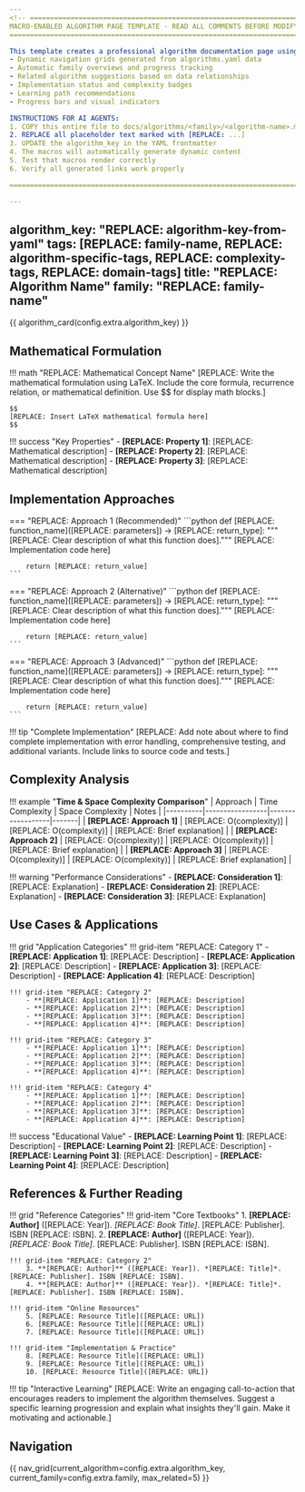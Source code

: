 ```yaml
---
<!-- =============================================================================
MACRO-ENABLED ALGORITHM PAGE TEMPLATE - READ ALL COMMENTS BEFORE MODIFYING!
============================================================================= 

This template creates a professional algorithm documentation page using MkDocs Macros for:
- Dynamic navigation grids generated from algorithms.yaml data
- Automatic family overviews and progress tracking
- Related algorithm suggestions based on data relationships
- Implementation status and complexity badges
- Learning path recommendations
- Progress bars and visual indicators

INSTRUCTIONS FOR AI AGENTS:
1. COPY this entire file to docs/algorithms/<family>/<algorithm-name>.md
2. REPLACE all placeholder text marked with [REPLACE: ...]
3. UPDATE the algorithm_key in the YAML frontmatter
4. The macros will automatically generate dynamic content
5. Test that macros render correctly
6. Verify all generated links work properly

============================================================================= -->

---
```

<!-- YAML FRONTMATTER - REQUIRED FOR ALL ALGORITHM PAGES
============================================================================= 

ALGORITHM_KEY: Must match the key in algorithms.yaml exactly
- This is used by macros to generate dynamic content
- Example: "fibonacci", "coin-change", "q-learning"

TAGS: Use relevant tags for searchability and categorization
- First tag should always be the algorithm family
- Add algorithm-specific tags and complexity tags
- Include domain tags for categorization

TITLE: Use the exact algorithm name as it appears in literature
- Be specific and descriptive
- Include version if applicable

FAMILY: Must match the directory structure exactly
- Use lowercase with hyphens
- This links to the family overview page

============================================================================= -->

algorithm_key: "REPLACE: algorithm-key-from-yaml"
tags: [REPLACE: family-name, REPLACE: algorithm-specific-tags, REPLACE: complexity-tags, REPLACE: domain-tags]
title: "REPLACE: Algorithm Name"
family: "REPLACE: family-name"
---

<!-- =============================================================================
DYNAMIC ALGORITHM CARD - GENERATED BY MACROS
============================================================================= 

This section automatically generates a comprehensive algorithm information card
including family links, status, complexity, and overview from algorithms.yaml data.
The macro system handles all the formatting and linking automatically.

============================================================================= -->

{{ algorithm_card(config.extra.algorithm_key) }}

<!-- =============================================================================
MATHEMATICAL FORMULATION SECTION - REQUIRED FOR ALL ALGORITHM PAGES
============================================================================= 

This section provides the mathematical foundation
- Use LaTeX math notation with $$ for display math
- Include the core recurrence relation or formula
- Add key mathematical properties and theorems
- Use the math admonition for consistent styling
- Ensure all math renders correctly in the browser

============================================================================= -->

## Mathematical Formulation

!!! math "REPLACE: Mathematical Concept Name"
    [REPLACE: Write the mathematical formulation using LaTeX. Include the core formula, 
    recurrence relation, or mathematical definition. Use $$ for display math blocks.]

    $$
    [REPLACE: Insert LaTeX mathematical formula here]
    $$

!!! success "Key Properties"
    - **[REPLACE: Property 1]**: [REPLACE: Mathematical description]
    - **[REPLACE: Property 2]**: [REPLACE: Mathematical description]
    - **[REPLACE: Property 3]**: [REPLACE: Mathematical description]

<!-- =============================================================================
IMPLEMENTATION APPROACHES SECTION - REQUIRED FOR ALL ALGORITHM PAGES
============================================================================= 

This section shows different ways to implement the algorithm
- Use Material theme tabs for multiple approaches
- Label tabs clearly: "Iterative (Recommended)", "Recursive", "Optimized"
- Include complete, runnable Python code
- Add comprehensive docstrings and type hints
- Show progression from simple to advanced implementations
- Use the tip admonition for the complete implementation note

============================================================================= -->

## Implementation Approaches

=== "REPLACE: Approach 1 (Recommended)"
    ```python
    def [REPLACE: function_name]([REPLACE: parameters]) -> [REPLACE: return_type]:
        """[REPLACE: Clear description of what this function does]."""
        [REPLACE: Implementation code here]
        
        return [REPLACE: return_value]
    ```

=== "REPLACE: Approach 2 (Alternative)"
    ```python
    def [REPLACE: function_name]([REPLACE: parameters]) -> [REPLACE: return_type]:
        """[REPLACE: Clear description of what this function does]."""
        [REPLACE: Implementation code here]
        
        return [REPLACE: return_value]
    ```

=== "REPLACE: Approach 3 (Advanced)"
    ```python
    def [REPLACE: function_name]([REPLACE: parameters]) -> [REPLACE: return_type]:
        """[REPLACE: Clear description of what this function does]."""
        [REPLACE: Implementation code here]
        
        return [REPLACE: return_value]
    ```

!!! tip "Complete Implementation"
    [REPLACE: Add note about where to find complete implementation with error handling, 
    comprehensive testing, and additional variants. Include links to source code and tests.]

<!-- =============================================================================
COMPLEXITY ANALYSIS SECTION - REQUIRED FOR ALL ALGORITHM PAGES
============================================================================= 

This section analyzes time and space complexity
- Use a comparison table for different approaches
- Include both time and space complexity
- Add performance considerations and warnings
- Use the example admonition for the table
- Use the warning admonition for performance notes

============================================================================= -->

## Complexity Analysis

!!! example "**Time & Space Complexity Comparison**"
    | Approach | Time Complexity | Space Complexity | Notes |
    |----------|-----------------|------------------|-------|
    | **[REPLACE: Approach 1]** | [REPLACE: O(complexity)] | [REPLACE: O(complexity)] | [REPLACE: Brief explanation] |
    | **[REPLACE: Approach 2]** | [REPLACE: O(complexity)] | [REPLACE: O(complexity)] | [REPLACE: Brief explanation] |
    | **[REPLACE: Approach 3]** | [REPLACE: O(complexity)] | [REPLACE: O(complexity)] | [REPLACE: Brief explanation] |

!!! warning "Performance Considerations"
    - **[REPLACE: Consideration 1]**: [REPLACE: Explanation]
    - **[REPLACE: Consideration 2]**: [REPLACE: Explanation]
    - **[REPLACE: Consideration 3]**: [REPLACE: Explanation]

<!-- =============================================================================
USE CASES & APPLICATIONS SECTION - REQUIRED FOR ALL ALGORITHM PAGES
============================================================================= 

This section categorizes real-world applications
- Use a 2x2 grid layout for 4 main categories
- Choose relevant domains for the specific algorithm
- Include 3-4 bullet points per category
- Use descriptive, specific examples
- End with educational value for learning

============================================================================= -->

## Use Cases & Applications

!!! grid "Application Categories"
    !!! grid-item "REPLACE: Category 1"
        - **[REPLACE: Application 1]**: [REPLACE: Description]
        - **[REPLACE: Application 2]**: [REPLACE: Description]
        - **[REPLACE: Application 3]**: [REPLACE: Description]
        - **[REPLACE: Application 4]**: [REPLACE: Description]

    !!! grid-item "REPLACE: Category 2"
        - **[REPLACE: Application 1]**: [REPLACE: Description]
        - **[REPLACE: Application 2]**: [REPLACE: Description]
        - **[REPLACE: Application 3]**: [REPLACE: Description]
        - **[REPLACE: Application 4]**: [REPLACE: Description]

    !!! grid-item "REPLACE: Category 3"
        - **[REPLACE: Application 1]**: [REPLACE: Description]
        - **[REPLACE: Application 2]**: [REPLACE: Description]
        - **[REPLACE: Application 3]**: [REPLACE: Description]
        - **[REPLACE: Application 4]**: [REPLACE: Description]

    !!! grid-item "REPLACE: Category 4"
        - **[REPLACE: Application 1]**: [REPLACE: Description]
        - **[REPLACE: Application 2]**: [REPLACE: Description]
        - **[REPLACE: Application 3]**: [REPLACE: Description]
        - **[REPLACE: Application 4]**: [REPLACE: Description]

!!! success "Educational Value"
    - **[REPLACE: Learning Point 1]**: [REPLACE: Description]
    - **[REPLACE: Learning Point 2]**: [REPLACE: Description]
    - **[REPLACE: Learning Point 3]**: [REPLACE: Description]
    - **[REPLACE: Learning Point 4]**: [REPLACE: Description]

<!-- =============================================================================
REFERENCES & FURTHER READING SECTION - REQUIRED FOR ALL ALGORITHM PAGES
============================================================================= 

This section provides comprehensive references
- Use a 2x2 grid layout for 4 reference categories
- Include academic papers, textbooks, online resources
- Add historical context if relevant
- Include implementation and practice resources
- Number references sequentially (1-10)
- Use proper citation format with ISBNs when available

============================================================================= -->

## References & Further Reading

!!! grid "Reference Categories"
    !!! grid-item "Core Textbooks"
        1. **[REPLACE: Author]** ([REPLACE: Year]). *[REPLACE: Book Title]*. [REPLACE: Publisher]. ISBN [REPLACE: ISBN].
        2. **[REPLACE: Author]** ([REPLACE: Year]). *[REPLACE: Book Title]*. [REPLACE: Publisher]. ISBN [REPLACE: ISBN].

    !!! grid-item "REPLACE: Category 2"
        3. **[REPLACE: Author]** ([REPLACE: Year]). *[REPLACE: Title]*. [REPLACE: Publisher]. ISBN [REPLACE: ISBN].
        4. **[REPLACE: Author]** ([REPLACE: Year]). *[REPLACE: Title]*. [REPLACE: Publisher]. ISBN [REPLACE: ISBN].

    !!! grid-item "Online Resources"
        5. [REPLACE: Resource Title]([REPLACE: URL])
        6. [REPLACE: Resource Title]([REPLACE: URL])
        7. [REPLACE: Resource Title]([REPLACE: URL])

    !!! grid-item "Implementation & Practice"
        8. [REPLACE: Resource Title]([REPLACE: URL])
        9. [REPLACE: Resource Title]([REPLACE: URL])
        10. [REPLACE: Resource Title]([REPLACE: URL])

<!-- =============================================================================
INTERACTIVE LEARNING SECTION - REQUIRED FOR ALL ALGORITHM PAGES
============================================================================= 

This section encourages hands-on learning
- Provide a clear learning progression
- Suggest specific implementation steps
- Explain what insights will be gained
- Use the tip admonition for consistent styling
- Make it actionable and motivating

============================================================================= -->

!!! tip "Interactive Learning"
    [REPLACE: Write an engaging call-to-action that encourages readers to implement the algorithm 
    themselves. Suggest a specific learning progression and explain what insights they'll gain. 
    Make it motivating and actionable.]

<!-- =============================================================================
DYNAMIC NAVIGATION GRID - GENERATED BY MACROS
============================================================================= 

This section automatically generates a comprehensive navigation grid with:
- Family overview and progress tracking
- Related algorithms in the same family
- Links to other algorithm families
- Documentation and reference links

The macro system automatically:
- Detects the current algorithm and family
- Generates appropriate related content
- Shows implementation progress
- Creates consistent navigation across all pages

============================================================================= -->

## Navigation

{{ nav_grid(current_algorithm=config.extra.algorithm_key, current_family=config.extra.family, max_related=5) }}

<!-- =============================================================================
TEMPLATE USAGE INSTRUCTIONS FOR AI AGENTS
============================================================================= 

TO CREATE A NEW ALGORITHM PAGE:

1. COPY this template to: docs/algorithms/<family>/<algorithm-name>.md
2. REPLACE all [REPLACE: ...] placeholders with actual content
3. SET algorithm_key in YAML frontmatter to match algorithms.yaml exactly
4. The macros will automatically generate dynamic content
5. Test that macros render correctly
6. Verify all generated links work properly

CRITICAL REQUIREMENTS:
- Set algorithm_key correctly for macro functionality
- Maintain exact structure and formatting
- Use proper LaTeX math notation
- Include comprehensive references
- Add interactive learning elements
- Test all links and math rendering
- Follow the established style guide

MACRO BENEFITS:
- Automatic navigation generation
- Dynamic related content
- Progress tracking integration
- Consistent styling across pages
- Reduced maintenance overhead
- Scalable to 100+ algorithms

============================================================================= -->
